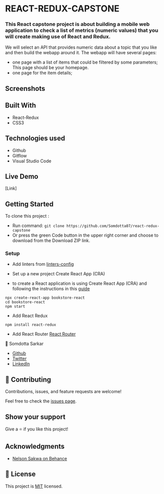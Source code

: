 # REACT-REDUX-CAPSTONE
### This React capstone project is about building a mobile web application to check a list of metrics (numeric values) that you will create making use of React and Redux.

We will select an API that provides numeric data about a topic that you like and then build the webapp around it. The webapp will have several pages:

 - one page with a list of items that could be filtered by some parameters; This page should be your homepage.
 - one page for the item details; 
## Screenshots

## Built With
- React-Redux
- CSS3

## Technologies used
- Github
- Gitflow
- Visual Studio Code
## Live Demo

[Link]

## Getting Started

 To clone this project :

* Run command: `git clone https://github.com/Somdotta07/react-redux-capstone`
* Or press the green Code button in the upper right corner and choose to download from the Download ZIP link.

### Setup
- Add linters from [linters-config](https://github.com/microverseinc/linters-config/tree/master/react-redux)
- Set up a new project Create React App (CRA)

- to create a React application is using Create React App (CRA) and following the instructions in this [guide](https://reactjs.org/docs/create-a-new-react-app.html#create-react-app)
```
npx create-react-app bookstore-react
cd bookstore-react
npm start
```
-  Add React Redux
 ```
npm install react-redux
```
- Add React Router [React Router](https://v5.reactrouter.com/web/guides/quick-start)

 :woman: Somdotta Sarkar

- [Github](https://github.com/Somdotta07)
- [Twitter](https://twitter.com/somdotta_sarkar)
- [LinkedIn](https://www.linkedin.com/in/somdotta-sarkar-8849b419/)


## 🤝 Contributing

Contributions, issues, and feature requests are welcome!

Feel free to check the [issues page](../../issues/).

## Show your support

Give a ⭐️ if you like this project!

## Acknowledgments

- [Nelson Sakwa on Behance](https://www.behance.net/sakwadesignstudio)

## 📝 License

This project is [MIT](./MIT.md) licensed.

